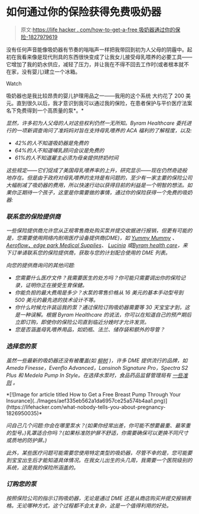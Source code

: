 # 如何通过你的保险获得免费吸奶器

> 原文:[https://life hacker . com/how-to-get-a-free 吸奶器通过你的保险-1827979619](https://lifehacker.com/how-to-get-a-free-breast-pump-through-your-insurance-1827979619)

没有任何声音能像吸奶器有节奏的嗡嗡声一样把我带回到初为人父母的阴霾中。起初在我看来像是现代刑具的东西很快变成了让我女儿接受母乳喂养的必要工具——它增加了我的奶水供应，减轻了压力，并让我在不得不回去工作时(或者根本就不在家，没有婴儿)建立一个冰箱。

Watch

吸奶器也是我比较昂贵的婴儿护理用品之一——我用的这个系统 大约花了 200 美元。直到很久以后，我才意识到我可以通过我的保险，在患者保护与平价医疗法案名下免费得到一个高质量的泵*。*

*显然，许多初为人父母的人对这些权利仍然一无所知。Byram Healthcare 委托进行的一项新调查询问了准妈妈对旨在支持母乳喂养的 ACA 福利的了解程度，以及:*

*   *42%的人不知道吸奶器是免费的*
*   *64%的人不知道哺乳顾问会议是免费的*
*   *61%的人不知道雇主必须为母亲提供挤奶时间*

*这些规定——它们促成了美国母乳喂养率的上升，研究显示——现在仍然奇迹般地存在。但是由于政府对母乳喂养的支持是有问题的，至少有一家主要的保险公司大幅削减了吸奶器的费用，所以快速行动以获得目前的利益是一个明智的想法。如果你正期待一个孩子，这里是你需要做的事情，通过你的保险获得一个免费的吸奶器:*

### *联系您的保险提供商*

*一些保险提供商允许您从正规零售商处购买泵并提交收据进行报销，但更有可能的是，您需要使用网络内耐用医疗设备提供商(DME)，如 [Yummy Mummy](https://yummymummystore.com/insurance/video) 、 [Aeroflow、](https://aeroflowbreastpumps.com/)[edge park Medical Supplies](https://www.edgepark.com/faqs_breastpumps)、 [Lucinia](https://lucinacare.com/faq/) 或[Byram health care](https://breastpumps.byramhealthcare.com/)，来下订单请联系您的保险提供商，获取与您的计划配合使用的 DME 列表。*

*向您的提供商询问的其他问题:*

*   *您需要什么医疗文件？我需要医生的处方吗？你可能只需要调出你的保险记录，证明你正在接受生育保健。* 
*   *你能负担的最大费用是多少？水泵的零售价格从 16 美元的基本手动型号到 500 美元的最先进的技术设计不等。*
*   *你什么时候允许装运我的泵？通过保险订购吸奶器需要等 30 天宝宝才到，这是一种误解。根据 Byram Healthcare 的说法，你可以在知道自己的预产期后立即订购，即使你的保险公司直到临近分娩时才允许发货。*
*   *您是否涵盖母乳喂养用品，如奶瓶、法兰、储存袋和额外的导管？*

### *选择您的泵*

*虽然一些最新的吸奶器还没有被覆盖(如 [柳树](https://www.willowpump.com/) )，许多 DME 提供流行的品牌，如 Ameda Finesse，Evenflo Advanced，Lansinoh Signature Pro，Spectra S2 Plus 和 Medela Pump In Style。在选择水泵时，食品药品监督管理局有 [一些准则](https://www.fda.gov/medicaldevices/productsandmedicalprocedures/homehealthandconsumer/consumerproducts/breastpumps/ucm061939.htm) 。*

<aside data-commerce-source="inset" class="sc-16a0mhj-2 gAjHzr">*[![Image for article titled How to Get a Free Breast Pump Through Your Insurance](../Images/aef335eb562a1da6957ce25a574b4aa1.png)](https://lifehacker.com/what-nobody-tells-you-about-pregnancy-1826950035)*</aside>

*问自己几个问题:你会在哪里泵水？(如果你经常出差，你可能不想要最重、最笨重的型号。)乳罩适合你吗？(如果标准防护屏不舒适，你需要确保可以更换不同尺寸或质地的防护屏。)*

*此外，某些医疗问题可能需要您使用特定类型的吸奶器，尽管不幸的是，您可能要到宝宝出生后才能知道具体情况。在我女儿出生的头几周，我需要一个医院级别的系统，这是我的保险所涵盖的。*

### *订购您的泵*

*按照保险公司的指示订购吸奶器，无论是通过 DME 还是从商店购买并提交报销表格。无论哪种方式，这个过程都不会太复杂，这是一个值得利用的好处。*